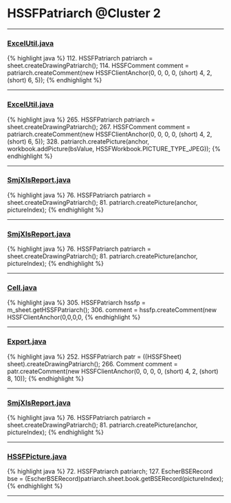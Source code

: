# HSSFPatriarch @Cluster 2

***

### [ExcelUtil.java](https://searchcode.com/codesearch/view/73315299/)
{% highlight java %}
112. HSSFPatriarch patriarch = sheet.createDrawingPatriarch();
114. HSSFComment comment = patriarch.createComment(new HSSFClientAnchor(0, 0, 0, 0, (short) 4, 2, (short) 6, 5));
{% endhighlight %}

***

### [ExcelUtil.java](https://searchcode.com/codesearch/view/73315299/)
{% highlight java %}
265. HSSFPatriarch patriarch = sheet.createDrawingPatriarch();
267. HSSFComment comment = patriarch.createComment(new HSSFClientAnchor(0, 0, 0, 0, (short) 4, 2, (short) 6, 5));
328.         patriarch.createPicture(anchor, workbook.addPicture(bsValue, HSSFWorkbook.PICTURE_TYPE_JPEG));
{% endhighlight %}

***

### [SmjXlsReport.java](https://searchcode.com/codesearch/view/61719045/)
{% highlight java %}
76. HSSFPatriarch patriarch = sheet.createDrawingPatriarch();
81. patriarch.createPicture(anchor, pictureIndex);
{% endhighlight %}

***

### [SmjXlsReport.java](https://searchcode.com/codesearch/view/66638946/)
{% highlight java %}
76. HSSFPatriarch patriarch = sheet.createDrawingPatriarch();
81. patriarch.createPicture(anchor, pictureIndex);
{% endhighlight %}

***

### [Cell.java](https://searchcode.com/codesearch/view/3760572/)
{% highlight java %}
305. HSSFPatriarch hssfp = m_sheet.getHSSFPatriarch();
306. comment = hssfp.createComment(new HSSFClientAnchor(0,0,0,0,
{% endhighlight %}

***

### [Export.java](https://searchcode.com/codesearch/view/558689/)
{% highlight java %}
252. HSSFPatriarch patr = ((HSSFSheet) sheet).createDrawingPatriarch();
266.         Comment comment = patr.createComment(new HSSFClientAnchor(0, 0, 0, 0, (short) 4, 2, (short) 8, 10));
{% endhighlight %}

***

### [SmjXlsReport.java](https://searchcode.com/codesearch/view/133035254/)
{% highlight java %}
76. HSSFPatriarch patriarch = sheet.createDrawingPatriarch();
81. patriarch.createPicture(anchor, pictureIndex);
{% endhighlight %}

***

### [HSSFPicture.java](https://searchcode.com/codesearch/view/15642330/)
{% highlight java %}
72. HSSFPatriarch patriarch;
127.     EscherBSERecord bse = (EscherBSERecord)patriarch.sheet.book.getBSERecord(pictureIndex);
{% endhighlight %}

***

